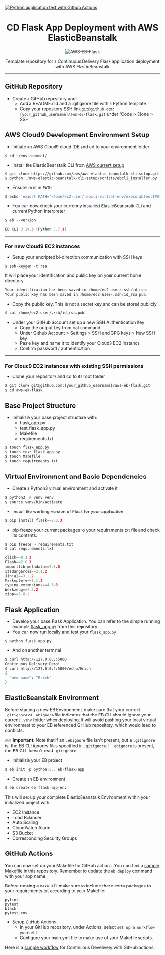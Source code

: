 [![Python application test with Github Actions](https://github.com/erich-hs/aws-eb-flask/actions/workflows/main.yml/badge.svg)](https://github.com/erich-hs/aws-eb-flask/actions/workflows/main.yml)
<div align="center">

# CD Flask App Deployment with AWS ElasticBeanstalk

![AWS-EB-Flask](https://user-images.githubusercontent.com/77303576/194023053-9ddafe20-1c99-4c8c-9fe2-2db62921f411.png)

Template repository for a Continuous Delivery Flask application deployment with AWS ElasticBeanstalk
</div>

---
## GitHub Repository
* Create a GitHub repository and:
    * Add a README.md and a .gitignore file with a Python template
    * Copy your repository SSH link `git@github.com:[your_github_username]/aws-eb-flask.git` under 'Code > Clone > SSH'

## AWS Cloud9 Development Environment Setup
* Initiate an AWS Cloud9 cloud IDE and cd to your environment folder
```bash
$ cd ~/environment/
```
* Install the ElasticBeanstalk CLI from [AWS current setup](https://github.com/aws/aws-elastic-beanstalk-cli-setup)
```
$ git clone https://github.com/aws/aws-elastic-beanstalk-cli-setup.git
$ python ./aws-elastic-beanstalk-cli-setup/scripts/ebcli_installer.py
```
* Ensure `eb` is in `PATH`
```bash
$ echo 'export PATH="/home/ec2-user/.ebcli-virtual-env/executables:$PATH"' >> ~/.bash_profile && source ~/.bash_profile
```
* You can now check your currently installed ElasticBeanstalk CLI and current Python Interpreter
```c
$ eb --version
```
```c
EB CLI 3.20.3 (Python 3.7.1)
```
---
### For new Cloud9 EC2 instances
* Setup your encripted bi-direction communication with SSH keys
```c
$ ssh-keygen -t rsa
```
It will place your identification and public key on your current home directory
```c
Your identification has been saved in /home/ec2-user/.ssh/id_rsa.
Your public key has been saved in /home/ec2-user/.ssh/id_rsa.pub.
```
* Copy the public key. This is not a secret key and can be stored publicly
```bash
$ cat /home/ec2-user/.ssh/id_rsa.pub
```
* Under your GitHub account set up a new SSH Authentication Key
    * Copy the output key from cat command
    * Under Github Account > Settings > SSH and GPG keys > New SSH key
    * Paste key and name it to identify your Cloud9 EC2 instance
    * Confirm password / authentication
---
### For Cloud9 EC2 instances with existing SSH permissions
* Clone your repository and cd to its root folder
```bash
$ git clone git@github.com:{your_github_username}/aws-eb-flask.git
$ cd aws-eb-flask
```

## Base Project Structure
* Initializie your base project structure with:
    * flask_app.py
    * test_flask_app.py
    * Makefile
    * requirements.txt
```bash
$ touch flask_app.py
$ touch test_flask_app.py
$ touch Makefile
$ touch requirements.txt
```

## Virtual Environment and Basic Dependencies
* Create a Python3 virtual environment and activate it
```bash
$ python3 -m venv venv
$ source venv/bin/activate
```
* Install the working version of Flask for your application
```c
$ pip install flask==2.0.3
```
* pip freeze your current packages to your requirements.txt file and check its contents.
```c
$ pip freeze > requirements.txt
$ cat requirements.txt
```
```c
click==8.1.3
Flask==2.0.3
importlib-metadata==5.0.0
itsdangerous==2.1.2
Jinja2==3.1.2
MarkupSafe==2.1.1
typing-extensions==4.3.0
Werkzeug==2.2.2
zipp==3.8.1
```

## Flask Application
* Develop your base Flask Application. You can refer to the simple running example [flask_app.py](flask_app.py) from this repository.
* You can now run locally and test your `flask_app.py`
```c
$ python flask_app.py
```
* And on another terminal
```bash
$ curl http://127.0.0.1:5000
Continuous Delivery Demo!
$ curl http://127.0.0.1:5000/echo/Erich
{
  "new-name": "Erich"
}
```

## ElasticBeanstalk Environment
Before starting a new EB Environment, make sure that your current `.gitignore` or `.ebignore` file indicates that the EB CLI should ignore your current `.venv` folder when deploying. It will avoid pushing your local virtual environment to your EB referenced GitHub repository, which would lead to conflicts.

🔥🔥 **Important**: Note that if an `.ebignore` file isn't present, but a `.gitignore` is, the EB CLI ignores files specified in `.gitignore`. If `.ebignore` is present, the EB CLI doesn't read `.gitignore`.
* Initializie your EB project
```c
$ eb init -p python-3.7 eb-flask-app
```
* Create an EB environment
```c
$ eb create eb-flask-app-env
```
This will set up your complete ElasticBeanstalk Environment within your initialized project with:
* EC2 Instance
* Load Balancer
* Auto Scaling
* CloudWatch Alarm
* S3 Bucket
* Corresponding Security Groups

## GitHub Actions
You can now set up your Makefile for GitHub actions. You can find a [sample Makefile](Makefile) in this repository. Remember to update the `eb deploy` command with your app name.

Before running a `make all` make sure to include these extra packages to your requirements.txt according to your Makefile:
```
pylint
pytest
black
pytest-cov
```
* Setup GitHub Actions
   * In your GitHub repository, under Actions, select `set up a workflow yourself`.
   * Configure your main.yml file to make use of your Makefile scripts.
 
Here is a [sample workflow](/.github/workflows/main.yml) for Continuous Develivery with GitHub actions.
